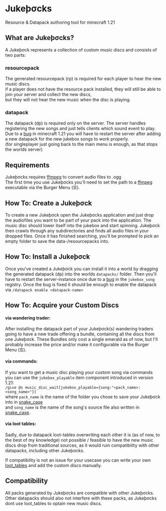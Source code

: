 # Jukeþσcks
Resource & Datapack authoring tool for minecraft 1.21

## What are Jukeþσcks?
A Jukeþσck represents a collection of custom music discs and consists of two parts:
### resourcepack
The generated resourcepack (rp) is required for each player to hear the new music discs.  
if a player does not have the resource pack installed, they will still be able to join your server and collect the new discs,  
but they will not hear the new music when the disc is playing.
### datapack
The datapack (dp) is required only on the server. The server handles registering the new songs and just tells clients which sound event to play.  
Due to a [bug](https://bugs.mojang.com/browse/MC-273807) in minecraft 1.21 you will have to restart the server after adding a new datapack for the new jukebox songs to work properly.  
(for singleplayer just going back to the main menu is enough, as that stops the worlds server)

## Requirements
Jukeþσcks requires [ffmpeg](https://ffmpeg.org/) to convert audio files to .ogg  
The first time you use Jukeþσcks you'll need to set the path to a [ffmpeg](https://ffmpeg.org/) executable via the Burger Menu (☰).

## How To: Create a Jukeþσck
To create a new Jukeþσck open the Jukeþσcks application and just drop the audiofiles you want to be part of your pack into the application.
The music disc should lower itself into the jukebox and start spinning. Jukeþσck then crawls through any subdirectories and finds all audio files in your dropped files.
Once it has finished searching, you'll be prompted to pick an empty folder to save the data-/resourcepacks into.

## How To: Install a Jukeþσck
Once you've created a Jukeþσck you can install it into a world by dragging the generated datapack (dp) into the worlds ``datapacks/`` folder. 
Then you'll have to restart the server-instance once due to a [bug](https://bugs.mojang.com/browse/MC-273807) in the ``jukebox_song`` registry.
Once the bug is fixed it should be enough to enable the datapack via ``/datapack enable <datapack-name>``

## How To: Acquire your Custom Discs
#### via wandering trader:
After installing the datapack part of your Jukeþσck(s) wandering traders going to have a new trade offering a bundle, containing all the discs from one Jukeþσck.
These Bundles only cost a single emerald as of now, but I'll probably increase the price and/or make it configurable via the Burger Menu (☰).

#### via commands:
If you want to get a music disc playing your custom song via commands you can use the ``jukebox_playable`` item component introduced in version 1.21:  
``/give @s music_disc_wait[jukebox_playable={song:"<pack_name>:<song_name>"}]``  
where ``pack_name`` is the name of the folder you chose to save your Jukeþσck into in [snake_case](https://en.wikipedia.org/wiki/Snake_case)  
and ``song_name`` is the name of the song's source file also written in [snake_case](https://en.wikipedia.org/wiki/Snake_case).

#### via loot tables:
Sadly, due to datapack loot-tables overwriting each other it is (as of now, to the best of my knowledge) not possible / feasible to have the new music discs drop from traditional sources, 
as it would ruin compatibility with other datapacks, including other Jukeþσcks.

If compatibility is not an issue for your usecase you can write your own [loot_tables](https://minecraft.fandom.com/wiki/Loot_table) and add the custom discs manually.

## Compatibility
All packs generated by Jukeþσcks are compatible with other Jukeþσcks.
Other datapacks should also not interfere with these packs, as Jukeþσcks dont use loot_tables to optain new music discs.
